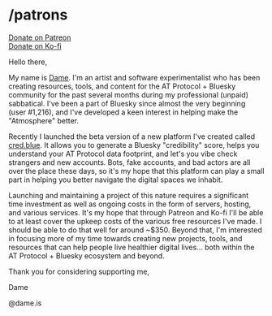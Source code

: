 # /patrons

<a class="patreon-button" href="https://patreon.com/dameis" target="_blank">Donate on Patreon</a>
<br>
<a class="ko-fi button" href="https://ko-fi.com/dameis" target="_blank">Donate on Ko-fi</a>

Hello there,

My name is <a href="https://bsky.app/profile/dame.is" target="_blank">Dame</a>. I'm an artist and software experimentalist who has been creating resources, tools, and content for the AT Protocol + Bluesky community for the past several months during my professional (unpaid) sabbatical. I've been a part of Bluesky since almost the very beginning (user #1,216), and I've developed a keen interest in helping make the "Atmosphere" better.

Recently I launched the beta version of a new platform I've created called <a href="https://cred.blue" target="_blank">cred.blue</a>. It allows you to generate a Bluesky "credibility" score, helps you understand your AT Protocol data footprint, and let's you vibe check strangers and new accounts. Bots, fake accounts, and bad actors are all over the place these days, so it's my hope that this platform can play a small part in helping you better navigate the digital spaces we inhabit.

Launching and maintaining a project of this nature requires a significant time investment as well as ongoing costs in the form of servers, hosting, and various services. It's my hope that through Patreon and Ko-fi I'll be able to at least cover the upkeep costs of the various free resources I've made. I should be able to do that well for around ~$350. Beyond that, I'm interested in focusing more of my time towards creating new projects, tools, and resources that can help people live healthier digital lives... both within the AT Protocol + Bluesky ecosystem and beyond.

Thank you for considering supporting me,

Dame

@dame.is